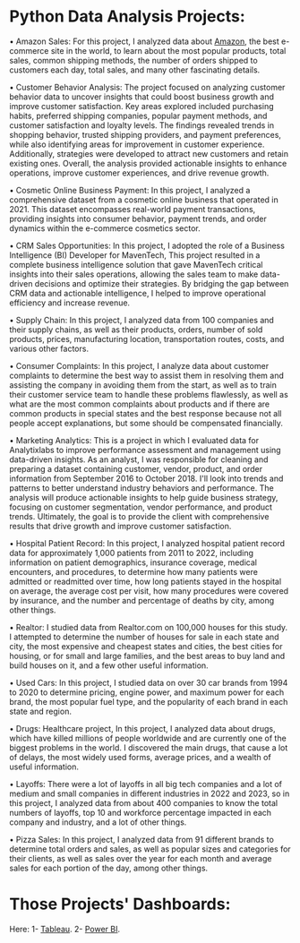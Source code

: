 # Python Data Analysis Projects:
•	Amazon Sales: For this project, I analyzed data about [Amazon](https://www.amazon.com/), the best e-commerce site in the world, to learn about the most popular products, total sales, common shipping methods, the number of orders shipped to customers each day, total sales, and many other fascinating details.
<br />

•	Customer Behavior Analysis: The project focused on analyzing customer behavior data to uncover insights that could boost business growth and improve customer satisfaction. Key areas explored included purchasing habits, preferred shipping companies, popular payment methods, and customer satisfaction and loyalty levels. The findings revealed trends in shopping behavior, trusted shipping providers, and payment preferences, while also identifying areas for improvement in customer experience. Additionally, strategies were developed to attract new customers and retain existing ones. Overall, the analysis provided actionable insights to enhance operations, improve customer experiences, and drive revenue growth.
<br />

•	Cosmetic Online Business Payment: In this project, I analyzed a comprehensive dataset from a cosmetic online business that operated in 2021. This dataset encompasses real-world payment transactions, providing insights into consumer behavior, payment trends, and order dynamics within the e-commerce cosmetics sector.
<br />

•	CRM Sales Opportunities: In this project, I adopted the role of a Business Intelligence (BI) Developer for MavenTech, This project resulted in a complete business intelligence solution that gave MavenTech critical insights into their sales operations, allowing the sales team to make data-driven decisions and optimize their strategies. By bridging the gap between CRM data and actionable intelligence, I helped to improve operational efficiency and increase revenue.
<br />

•	Supply Chain: In this project, I analyzed data from 100 companies and their supply chains, as well as their products, orders, number of sold products, prices, manufacturing location, transportation routes, costs, and various other factors. 
<br />

•	Consumer Complaints: In this project, I analyze data about customer complaints to determine the best way to assist them in resolving them and assisting the company in avoiding them from the start, as well as to train their customer service team to handle these problems flawlessly, as well as what are the most common complaints about products and if there are common products in special states and the best response because not all people accept explanations, but some should be compensated financially. 
<br />

•	Marketing Analytics: This is a project in which I evaluated data for Analytixlabs to improve performance assessment and management using data-driven insights. As an analyst, I was responsible for cleaning and preparing a dataset containing customer, vendor, product, and order information from September 2016 to October 2018. I'll look into trends and patterns to better understand industry behaviors and performance. The analysis will produce actionable insights to help guide business strategy, focusing on customer segmentation, vendor performance, and product trends. Ultimately, the goal is to provide the client with comprehensive results that drive growth and improve customer satisfaction.
<br />

•	Hospital Patient Record: In this project, I analyzed hospital patient record data for approximately 1,000 patients from 2011 to 2022, including information on patient demographics, insurance coverage, medical encounters, and procedures, to determine how many patients were admitted or readmitted over time, how long patients stayed in the hospital on average, the average cost per visit, how many procedures were covered by insurance, and the number and percentage of deaths by city, among other things.
<br />

•	Realtor: I studied data from Realtor.com on 100,000 houses for this study. I attempted to determine the number of houses for sale in each state and city, the most expensive and cheapest states and cities, the best cities for housing, or for small and large families, and the best areas to buy land and build houses on it, and a few other useful information.
<br />

•	Used Cars: In this project, I studied data on over 30 car brands from 1994 to 2020 to determine pricing, engine power, and maximum power for each brand, the most popular fuel type, and the popularity of each brand in each state and region.
<br />

•	Drugs: Healthcare project, In this project, I analyzed data about drugs, which have killed millions of people worldwide and are currently one of the biggest problems in the world. I discovered the main drugs, that cause a lot of delays, the most widely used forms, average prices, and a wealth of useful information. 
<br />

•	Layoffs: There were a lot of layoffs in all big tech companies and a lot of medium and small companies in different industries in 2022 and 2023, so in this project, I analyzed data from about 400 companies to know the total numbers of layoffs, top 10 and workforce percentage impacted in each company and industry, and a lot of other things.
<br />

•	Pizza Sales: In this project, I analyzed data from 91 different brands to determine total orders and sales, as well as popular sizes and categories for their clients, as well as sales over the year for each month and average sales for each portion of the day, among other things. 
<br />


# Those Projects' Dashboards: 
Here: 
1- [Tableau](https://public.tableau.com/app/profile/yasser.alansary#!/).
2- [Power BI](https://mavenanalytics.io/profile/Yasser-Alansary/178850585).
